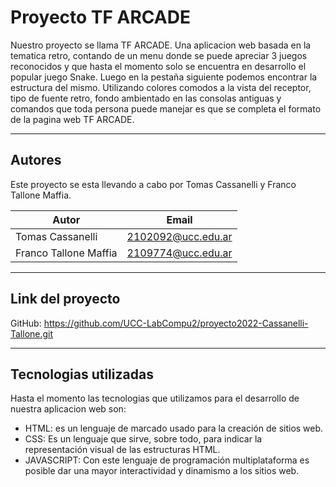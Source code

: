 # Proyecto TF ARCADE

Nuestro proyecto se llama TF ARCADE. Una aplicacion web basada en la tematica retro, contando de un menu donde se puede apreciar 3 juegos reconocidos y que hasta el momento solo se encuentra en desarrollo el popular juego Snake. Luego en la pestaña siguiente podemos encontrar la estructura del mismo. Utilizando colores comodos a la vista del receptor, tipo de fuente retro, fondo ambientado en las consolas antiguas y comandos que toda persona puede manejar es que se completa el formato de la pagina web TF ARCADE.

---

## Autores

Este proyecto se esta llevando a cabo por Tomas Cassanelli y Franco Tallone Maffia.

| Autor                 | Email              |
| --------------------- | ------------------ |
| Tomas Cassanelli      | 2102092@ucc.edu.ar |
| Franco Tallone Maffia | 2109774@ucc.edu.ar |

---

## Link del proyecto

GitHub: https://github.com/UCC-LabCompu2/proyecto2022-Cassanelli-Tallone.git

---

## Tecnologias utilizadas

Hasta el momento las tecnologias que utilizamos para el desarrollo de nuestra aplicacion web son:

- HTML: es un lenguaje de marcado usado para la creación de sitios web.
- CSS: Es un lenguaje que sirve, sobre todo, para indicar la representación visual de las estructuras HTML.
- JAVASCRIPT: Con este lenguaje de programación multiplataforma es posible dar una mayor interactividad y dinamismo a los sitios web.

<!-- ## Requisitos del Segundo Parcial

### Sobre el proyecto general
- [ ] Todas las correcciones y mejoras solicitadas durante el primer parcial deben estar corregidas.
- [ ] No debe haber errores presentes en el código (realizar Code > Inspect Code para verificar que no haya errores)
- [ ] No debe haber errores JavaScripts presentes. (ver con F12 si hay errores)

### Sobre la funcionalidad JavaScript
Se debe agregar funcionalidad Js a la página HTML+CSS desarrollada
- [ ] Una función que compruebe si los valores ingresados son correctos, y si no lo son, que le indique al usuario por un alert, y que blanquee el contenido del campo.
- [ ] Una función que calcule algo en base a los valores ingresados por el usuario en los inputs.
- [ ] Una función que realice un dibujo sobre un canvas (debe ser representativo y acorde a los valores ingreados).

### Sobre la documentación
- [ ] TODAS las funciones javaScript deben estar comentadas adecuadamente. [JsDoc](https://jsdoc.app/about-getting-started.html)
   ```/**
     * Descripción de que hace la función
     * @method Nombre de la función
     * @param {string} ParámetroA - Explicación de que valor almacena ParámetroA
     * @param {number} ParámetroB - Explicación de que valor almacena ParámetroB
     * @return Valor que retorna
     */
   ```

### Sobre las correcciones
* Se corregirá el proyecto con el último commit realizado en Github hasta las 23:59 del día anterior a la fecha de entrega
* Las notas serán de manera logarítmica: (Por ejemplo 60% 4; 70% 5,5; 80% 7; 90% 8,5)
* Las sugerencias sobre el HTML y CSS realizadas en el anterior parcial dejen ser corregidas.


## Requisitos del FINAL
- [ ] Todas las correcciones y mejoras solicitadas durante el primer y segundo parcial deben estar corregidas.
- [ ] No debe haber errores presentes en el código (realizar Code > Inspect Code para verificar que no haya errores)
- [ ] No debe haber errores JavaScript presentes (F12 > Consola)
- [ ] Debe cumplir con TODOS los requisitos del 1er y 2do Parcial (si se agrego código nuevo en Js, se debe documentar, si hay nuevos inputs de html deben contener su label, etc)
- [ ] El Canvas debe poseer animación con setInterval() o requestAnimationFrame()
- [ ] El cálculo del ejercicio de física/etc debe ser el correcto, independientemente de los valores ingresados. -->

